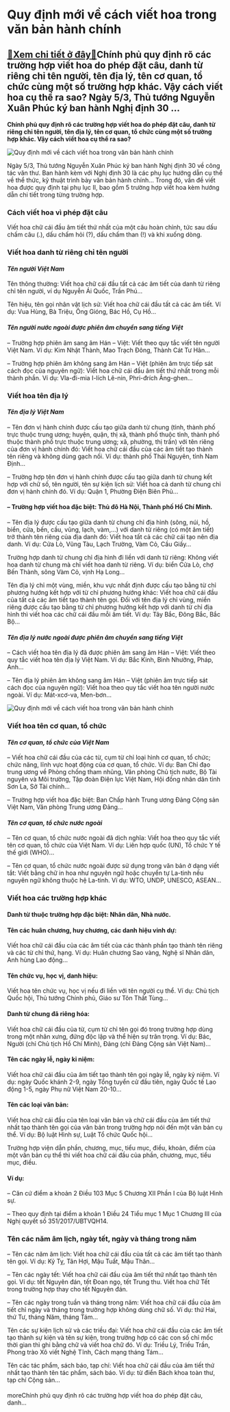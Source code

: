 Quy định mới về cách viết hoa trong văn bản hành chính
======================================================

[:gift:Xem chi tiết ở đây:gift:](https://hddtvn.com/quy-dinh-moi-ve-cach-viet-hoa-trong-van-ban-hanh-chinh/)Chính phủ quy định rõ các trường hợp viết hoa do phép đặt câu, danh từ riêng chỉ tên người, tên địa lý, tên cơ quan, tổ chức cùng một số trường hợp khác. Vậy cách viết hoa cụ thể ra sao? Ngày 5/3, Thủ tướng Nguyễn Xuân Phúc ký ban hành Nghị định 30 …
----------------------------------------------------------------------------------------------------------------------------------------------------------------------------------------------------------------------------------------------------------

**Chính phủ quy định rõ các trường hợp viết hoa do phép đặt câu, danh từ riêng chỉ tên người, tên địa lý, tên cơ quan, tổ chức cùng một số trường hợp khác. Vậy cách viết hoa cụ thể ra sao?**


![Quy định mới về cách viết hoa trong văn bản hành chính](https://hddtvn.com/wp-content/uploads/2021/01/mau-cong-van-moi-chuan-nhat.jpg "Quy định mới về cách viết hoa trong văn bản hành chính")


Ngày 5/3, Thủ tướng Nguyễn Xuân Phúc ký ban hành Nghị định 30 về công tác văn thư. Ban hành kèm với Nghị định 30 là các phụ lục hướng dẫn cụ thể về thể thức, kỹ thuật trình bày văn bản hành chính… Trong đó, vấn đề viết hoa được quy định tại phụ lục II, bao gồm 5 trường hợp viết hoa kèm hướng dẫn chi tiết trong từng trường hợp.


### **Cách viết hoa vì phép đặt câu**


Viết hoa chữ cái đầu âm tiết thứ nhất của một câu hoàn chỉnh, tức sau dấu chấm câu (.), dấu chấm hỏi (?), dấu chấm than (!) và khi xuống dòng.


### Viết hoa danh từ riêng chỉ tên người


#### *Tên người Việt Nam*


Tên thông thường: Viết hoa chữ cái đầu tất cả các âm tiết của danh từ riêng chỉ tên người, ví dụ Nguyễn Ái Quốc, Trần Phú…


Tên hiệu, tên gọi nhân vật lịch sử: Viết hoa chữ cái đầu tất cả các âm tiết. Ví dụ: Vua Hùng, Bà Triệu, Ông Gióng, Bác Hồ, Cụ Hồ…


#### *Tên người nước ngoài được phiên âm chuyển sang tiếng Việt*


– Trường hợp phiên âm sang âm Hán – Việt: Viết theo quy tắc viết tên người Việt Nam. Ví dụ: Kim Nhật Thành, Mao Trạch Đông, Thành Cát Tư Hãn…


– Trường hợp phiên âm không sang âm Hán – Việt (phiên âm trực tiếp sát cách đọc của nguyên ngữ): Viết hoa chữ cái đầu âm tiết thứ nhất trong mỗi thành phần. Ví dụ: Vla-đi-mia I-lích Lê-nin, Phri-đrích Ăng-ghen…


### Viết hoa tên địa lý


#### *Tên địa lý Việt Nam*


– Tên đơn vị hành chính được cấu tạo giữa danh từ chung (tỉnh, thành phố trực thuộc trung ương; huyện, quận, thị xã, thành phố thuộc tỉnh, thành phố thuộc thành phố trực thuộc trung ương; xã, phường, thị trấn) với tên riêng của đơn vị hành chính đó: Viết hoa chữ cái đầu của các âm tiết tạo thành tên riêng và không dùng gạch nối. Ví dụ: thành phố Thái Nguyên, tỉnh Nam Định…


– Trường hợp tên đơn vị hành chính được cấu tạo giữa danh từ chung kết hợp với chữ số, tên người, tên sự kiện lịch sử: Viết hoa cả danh từ chung chỉ đơn vị hành chính đó. Ví dụ: Quận 1, Phường Điện Biên Phủ…


#### – Trường hợp viết hoa đặc biệt: Thủ đô Hà Nội, Thành phố Hồ Chí Minh.


– Tên địa lý được cấu tạo giữa danh từ chung chỉ địa hình (sông, núi, hồ, biển, cửa, bến, cầu, vũng, lạch, vàm,…) với danh từ riêng (có một âm tiết) trở thành tên riêng của địa danh đó: Viết hoa tất cả các chữ cái tạo nên địa danh. Ví dụ: Cửa Lò, Vũng Tàu, Lạch Trường, Vàm Cỏ, Cầu Giấy…


Trường hợp danh từ chung chỉ địa hình đi liền với danh từ riêng: Không viết hoa danh từ chung mà chỉ viết hoa danh từ riêng. Ví dụ: biển Cửa Lò, chợ Bến Thành, sông Vàm Cỏ, vịnh Hạ Long…


Tên địa lý chỉ một vùng, miền, khu vực nhất định được cấu tạo bằng từ chỉ phương hướng kết hợp với từ chỉ phương hướng khác: Viết hoa chữ cái đầu của tất cả các âm tiết tạo thành tên gọi. Đối với tên địa lý chỉ vùng, miền riêng được cấu tạo bằng từ chỉ phương hướng kết hợp với danh từ chỉ địa hình thì viết hoa các chữ cái đầu mỗi âm tiết. Ví dụ: Tây Bắc, Đông Bắc, Bắc Bộ…


#### *Tên địa lý nước ngoài được phiên âm chuyển sang tiếng Việt*


– Cách viết hoa tên địa lý đã được phiên âm sang âm Hán – Việt: Viết theo quy tắc viết hoa tên địa lý Việt Nam. Ví dụ: Bắc Kinh, Bình Nhưỡng, Pháp, Anh…


– Tên địa lý phiên âm không sang âm Hán – Việt (phiên âm trực tiếp sát cách đọc của nguyên ngữ): Viết hoa theo quy tắc viết hoa tên người nước ngoài. Ví dụ: Mát-xcơ-va, Men-bơn…


![Quy định mới về cách viết hoa trong văn bản hành chính](https://hddtvn.com/wp-content/uploads/2021/01/van-thu-luu-tru-la-gi-800x480-1584086886491713197358.jpg "Quy định mới về cách viết hoa trong văn bản hành chính")


### Viết hoa tên cơ quan, tổ chức


#### *Tên cơ quan, tổ chức của Việt Nam*


– Viết hoa chữ cái đầu của các từ, cụm từ chỉ loại hình cơ quan, tổ chức; chức năng, lĩnh vực hoạt động của cơ quan, tổ chức. Ví dụ: Ban Chỉ đạo trung ương về Phòng chống tham nhũng, Văn phòng Chủ tịch nước, Bộ Tài nguyên và Môi trường, Tập đoàn Điện lực Việt Nam, Hội đồng nhân dân tỉnh Sơn La, Sở Tài chính…


– Trường hợp viết hoa đặc biệt: Ban Chấp hành Trung ương Đảng Cộng sản Việt Nam, Văn phòng Trung ương Đảng…


#### *Tên cơ quan, tổ chức nước ngoài*


– Tên cơ quan, tổ chức nước ngoài đã dịch nghĩa: Viết hoa theo quy tắc viết tên cơ quan, tổ chức của Việt Nam. Ví dụ: Liên hợp quốc (UN), Tổ chức Y tế thế giới (WHO)…


– Tên cơ quan, tổ chức nước ngoài được sử dụng trong văn bản ở dạng viết tắt: Viết bằng chữ in hoa như nguyên ngữ hoặc chuyển tự La-tinh nếu nguyên ngữ không thuộc hệ La-tinh. Ví dụ: WTO, UNDP, UNESCO, ASEAN…


### Viết hoa các trường hợp khác


#### Danh từ thuộc trường hợp đặc biệt: Nhân dân, Nhà nước.


#### Tên các huân chương, huy chương, các danh hiệu vinh dự:


Viết hoa chữ cái đầu của các âm tiết của các thành phần tạo thành tên riêng và các từ chỉ thứ, hạng. Ví dụ: Huân chương Sao vàng, Nghệ sĩ Nhân dân, Anh hùng Lao động…


#### Tên chức vụ, học vị, danh hiệu:


Viết hoa tên chức vụ, học vị nếu đi liền với tên người cụ thể. Ví dụ: Chủ tịch Quốc hội, Thủ tướng Chính phủ, Giáo sư Tôn Thất Tùng…


#### Danh từ chung đã riêng hóa:


Viết hoa chữ cái đầu của từ, cụm từ chỉ tên gọi đó trong trường hợp dùng trong một nhân xưng, đứng độc lập và thể hiện sự trân trọng. Ví dụ: Bác, Người (chỉ Chủ tịch Hồ Chí Minh), Đảng (chỉ Đảng Cộng sản Việt Nam)…


#### Tên các ngày lễ, ngày kỉ niệm:


Viết hoa chữ cái đầu của âm tiết tạo thành tên gọi ngày lễ, ngày kỷ niệm. Ví dụ: ngày Quốc khánh 2-9, ngày Tổng tuyển cử đầu tiên, ngày Quốc tế Lao động 1-5, ngày Phụ nữ Việt Nam 20-10…


#### Tên các loại văn bản:


Viết hoa chữ cái đầu của tên loại văn bản và chữ cái đầu của âm tiết thứ nhất tạo thành tên gọi của văn bản trong trường hợp nói đến một văn bản cụ thể. Ví dụ: Bộ luật Hình sự, Luật Tổ chức Quốc hội…


Trường hợp viện dẫn phần, chương, mục, tiểu mục, điều, khoản, điểm của một văn bản cụ thể thì viết hoa chữ cái đầu của phần, chương, mục, tiểu mục, điều.


#### Ví dụ:


– Căn cứ điểm a khoản 2 Điều 103 Mục 5 Chương XII Phần I của Bộ luật Hình sự.


– Theo quy định tại điểm a khoản 1 Điều 24 Tiểu mục 1 Mục 1 Chương III của Nghị quyết số 351/2017/UBTVQH14.


### Tên các năm âm lịch, ngày tết, ngày và tháng trong năm


– Tên các năm âm lịch: Viết hoa chữ cái đầu của tất cả các âm tiết tạo thành tên gọi. Ví dụ: Kỷ Tỵ, Tân Hợi, Mậu Tuất, Mậu Thân…


– Tên các ngày tết: Viết hoa chữ cái đầu của âm tiết thứ nhất tạo thành tên gọi. Ví dụ: tết Nguyên đán, tết Đoan ngọ, tết Trung thu. Viết hoa chữ Tết trong trường hợp thay cho tết Nguyên đán.


– Tên các ngày trong tuần và tháng trong năm: Viết hoa chữ cái đầu của âm tiết chỉ ngày và tháng trong trường hợp không dùng chữ số. Ví dụ: thứ Hai, thứ Tư, tháng Năm, tháng Tám…


Tên các sự kiện lịch sử và các triều đại: Viết hoa chữ cái đầu của các âm tiết tạo thành sự kiện và tên sự kiện, trong trường hợp có các con số chỉ mốc thời gian thì ghi bằng chữ và viết hoa chữ đó. Ví dụ: Triều Lý, Triều Trần, Phong trào Xô viết Nghệ Tĩnh, Cách mạng tháng Tám…


Tên các tác phẩm, sách báo, tạp chí: Viết hoa chữ cái đầu của âm tiết thứ nhất tạo thành tên tác phẩm, sách báo. Ví dụ: từ điển Bách khoa toàn thư, tạp chí Cộng sản…


#### 


moreChính phủ quy định rõ các trường hợp viết hoa do phép đặt câu, danh…

